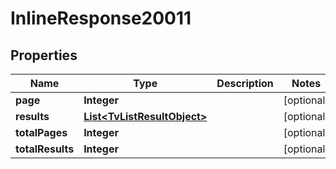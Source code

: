 
# InlineResponse20011

## Properties
Name | Type | Description | Notes
------------ | ------------- | ------------- | -------------
**page** | **Integer** |  |  [optional]
**results** | [**List&lt;TvListResultObject&gt;**](TvListResultObject.md) |  |  [optional]
**totalPages** | **Integer** |  |  [optional]
**totalResults** | **Integer** |  |  [optional]




